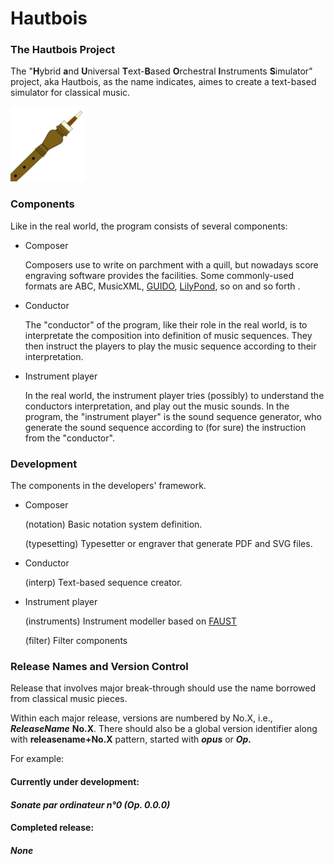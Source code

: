 # Hautbois

### The Hautbois Project

The "**H**ybrid **a**nd **U**niversal **T**ext-**B**ased **O**rchestral **I**nstruments **S**imulator" project, aka Hautbois, as the name indicates, aimes to create a text-based simulator for classical music.

<img src="https://raw.githubusercontent.com/Leethine/hautbois/c5dd6a35552d5d72adc3361fe90f631e63f6956c/icon.svg" width="120" height="120">

### Components

Like in the real world, the program consists of several components:

 - Composer

    Composers use to write on parchment with a quill, but nowadays score engraving software provides the facilities. Some commonly-used formats are ABC, MusicXML, [GUIDO](https://guidodoc.grame.fr/ "Guido Music Notation"), [LilyPond](http://lilypond.org/ "LilyPond Priject"), so on and so forth .

 - Conductor

    The "conductor" of the program, like their role in the real world, is to interpretate the composition into definition of music sequences. They then instruct the players to play the music sequence according to their interpretation.

 - Instrument player

    In the real world, the instrument player tries (possibly) to understand the conductors interpretation, and play out the music sounds. In the program, the "instrument player" is the sound sequence generator, who generate the sound sequence according to (for sure) the instruction from the "conductor".


### Development

The components in the developers' framework.

 - Composer

    (notation) Basic notation system definition.

    (typesetting) Typesetter or engraver that generate PDF and SVG files.

 - Conductor

    (interp) Text-based sequence creator.
 
 - Instrument player

    (instruments) Instrument modeller based on [FAUST](https://faust.grame.fr/ "Functional Programming Language for Real Time Signal Processing")

    (filter) Filter components
    


### Release Names and Version Control

Release that involves major break-through should use the name borrowed from classical music pieces.

Within each major release, versions are numbered by No.X, i.e., _**ReleaseName**_ **No.X**. There should also be a global version identifier along with **releasename+No.X** pattern, started with _**opus**_ or _**Op.**_

For example:

#### Currently under development:
#### _Sonate par ordinateur n°0 (Op. 0.0.0)_ 

#### Completed release:
#### _None_
